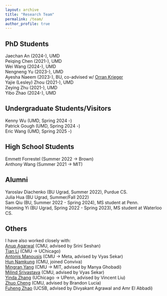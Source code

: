 ```yaml
---
layout: archive
title: "Research Team"
permalink: /team/
author_profile: true
---
```

PhD Students
---
Jaechan An (2024-), UMD       
Peiqing Chen (2021-), UMD  
Wei Wang (2024-), UMD        
Nengneng Yu  (2023-), UMD      
Ayesha Naeem (2023-), BU, co-advised w/ [Orran Krieger](https://www.bu.edu/eng/profile/orran-krieger/)       
Yajie (Lesley) Zhou (2021-), UMD               
Zeying Zhu (2021-), UMD    
Yibo Zhao (2024-), UMD        

Undergraduate Students/Visitors
---    
Kenny Wu  (UMD, Spring 2024 -)       
Patrick Gough (UMD, Spring 2024 -)          
Eric Wang (UMD, Spring 2025 -)     

High School Students
---
Emmett Forrestel (Summer 2022 -> Brown)   
Anthony Wang (Summer 2021 -> MIT)  

Alumni
---            
Yaroslav Diachenko (BU Ugrad, Summer 2022), Purdue CS.     
Julia Hua (BU Ugrad, Summer/Fall 2022)          
Sam Qiu (BU, Summer 2022 - Spring 2024), MS student at Penn.                
Haoming Yi  (BU Ugrad, Spring 2022 - Spring 2023), MS student at Waterloo CS.     

Others
---
I have also worked closely with:   
[Anup Agarwal](https://108anup.github.io/) (CMU, advised by Srini Seshan)   
[Tian Li](https://www.cs.cmu.edu/~litian/) (CMU -> UChicago)   
[Antonis Manousis](https://www.andrew.cmu.edu/user/amanousi/) (CMU -> Meta, advised by Vyas Sekar)    
[Hun Namkung](https://hnamkung.github.io/) (CMU, joined Conviva)   
[Mingran Yang](https://mingrany.github.io/) (CMU -> MIT, advised by Manya Ghobadi)  
[Milind Srivastava]() (CMU, advised by Vyas Sekar)        
[Yinda Zhang](https://yindazhang.github.io/) (UChicago -> UPenn, advised by Vincent Liu)    
[Zhuo Cheng]() (CMU, advised by Brandon Lucia)    
[Fuheng Zhao](https://zhaofuheng.github.io/) (UCSB, advised by Divyakant Agrawal and Amr El Abbadi)

